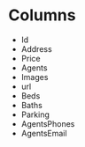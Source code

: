# Columns

- Id
- Address
- Price
- Agents
- Images
- url
- Beds
- Baths
- Parking
- AgentsPhones
- AgentsEmail
